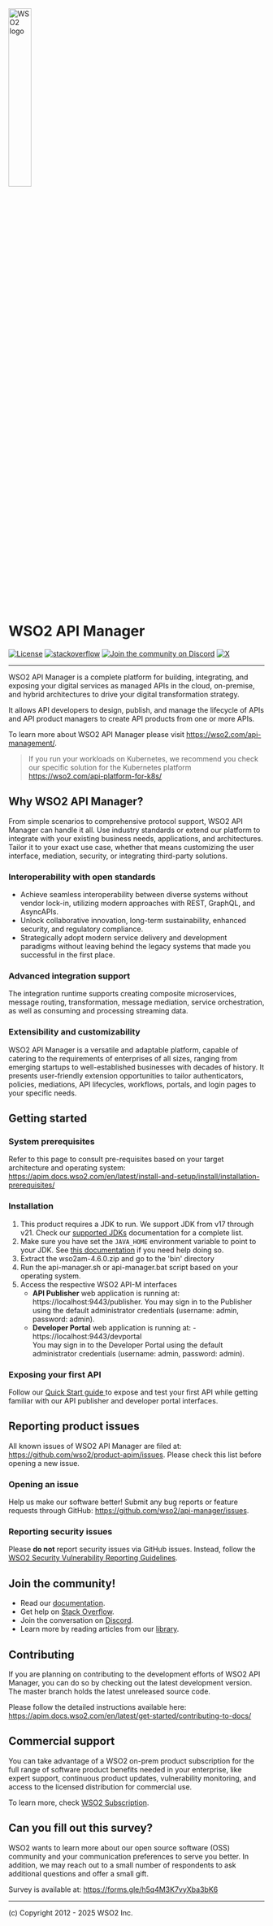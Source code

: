 <img src="https://wso2.cachefly.net/wso2/sites/all/image_resources/wso2-branding-logos/wso2-logo-orange.png" alt="WSO2 logo" width=30% height=30% />

# WSO2 API Manager

[![License](https://img.shields.io/badge/License-Apache%202.0-blue.svg)](https://opensource.org/licenses/Apache-2.0)
[![stackoverflow](https://img.shields.io/badge/Get%20Support%20on%20Stack%20Overflow-wso2am-orange)](https://stackoverflow.com/tags/wso2-am/)
[![Join the community on Discord](https://img.shields.io/badge/Join%20us%20on%20Discord-wso2--apim-blueviolet)](https://discord.com/invite/wso2)
[![X](https://img.shields.io/twitter/follow/wso2.svg?style=social&label=Follow%20Us)](https://twitter.com/intent/follow?screen_name=wso2)

---

WSO2 API Manager is a complete platform for building, integrating, and exposing your digital services as managed APIs in the cloud, on-premise, and hybrid architectures to drive your digital transformation strategy.

It allows API developers to design, publish, and manage the lifecycle of APIs and API product managers to create API products from one or more APIs.

To learn more about WSO2 API Manager please visit https://wso2.com/api-management/.

> If you run your workloads on Kubernetes, we recommend you check our specific solution for the Kubernetes platform https://wso2.com/api-platform-for-k8s/

## Why WSO2 API Manager?

From simple scenarios to comprehensive protocol support, WSO2 API Manager can handle it all. Use industry standards or extend our platform to integrate with your existing business needs, applications, and architectures. Tailor it to your exact use case, whether that means customizing the user interface, mediation, security, or integrating third-party solutions.

### Interoperability with open standards

* Achieve seamless interoperability between diverse systems without vendor lock-in, utilizing modern approaches with REST, GraphQL, and AsyncAPIs.
* Unlock collaborative innovation, long-term sustainability, enhanced security, and regulatory compliance.
* Strategically adopt modern service delivery and development paradigms without leaving behind the legacy systems that made you successful in the first place.

### Advanced integration support

The integration runtime supports creating composite microservices, message routing, transformation, message mediation, service orchestration, as well as consuming and processing streaming data.

### Extensibility and customizability

WSO2 API Manager is a versatile and adaptable platform, capable of catering to the requirements of enterprises of all sizes, ranging from emerging startups to well-established businesses with decades of history. It presents user-friendly extension opportunities to tailor authenticators, policies, mediations, API lifecycles, workflows, portals, and login pages to your specific needs.

## Getting started

### System prerequisites

Refer to this page to consult pre-requisites based on your target architecture and operating system: https://apim.docs.wso2.com/en/latest/install-and-setup/install/installation-prerequisites/

### Installation

1. This product requires a JDK to run. We support JDK from v17 through v21. Check our [supported JDKs](https://apim.docs.wso2.com/en/latest/install-and-setup/setup/reference/product-compatibility/#tested-operating-systems-and-jdks) documentation  for a complete list.
2. Make sure you have set the `JAVA_HOME` environment variable to point to your JDK. See [this documentation](https://apim.docs.wso2.com/en/latest/install-and-setup/install/installing-the-product/installing-api-m-runtime/#setting-up-java_home) if you need help doing so.
3. Extract the wso2am-4.6.0.zip and go to the 'bin' directory
4. Run the api-manager.sh or api-manager.bat script based on your operating system.
5. Access the respective WSO2 API-M interfaces
   * **API Publisher** web application is running at: https://localhost:9443/publisher.
     You may sign in to the Publisher using the default administrator credentials (username: admin, password: admin).
   * **Developer Portal** web application is running at: - https://localhost:9443/devportal \
     You may sign in to the Developer Portal using the default administrator credentials (username: admin, password: admin).

### Exposing your first API

Follow our [Quick Start guide ](https://apim.docs.wso2.com/en/latest/get-started/quick-start-guide/) to expose and test your first API while getting familiar with our API publisher and developer portal interfaces.

## Reporting product issues

All known issues of WSO2 API Manager are filed at: https://github.com/wso2/product-apim/issues. Please check this list before opening a new issue.

### Opening an issue

Help us make our software better! Submit any bug reports or feature requests through GitHub:  https://github.com/wso2/api-manager/issues.

### Reporting security issues

Please **do not** report security issues via GitHub issues. Instead, follow the [WSO2 Security Vulnerability Reporting Guidelines](https://security.docs.wso2.com/en/latest/security-reporting/vulnerability-reporting-guidelines/).

## Join the community!

- Read our [documentation](https://apim.docs.wso2.com/en/latest/).
- Get help on [Stack Overflow](https://stackoverflow.com/questions/tagged/wso2-api-manager).
- Join the conversation on [Discord](https://discord.gg/wso2).
- Learn more by reading articles from our [library](https://wso2.com/library/).

## Contributing

If you are planning on contributing to the development efforts of WSO2 API Manager, you can do so by checking out the latest development version. The master branch holds the latest unreleased source code.

Please follow the detailed instructions available here: https://apim.docs.wso2.com/en/latest/get-started/contributing-to-docs/


## Commercial support

You can take advantage of a WSO2 on-prem product subscription for the full range of software product benefits needed in your enterprise, like expert support, continuous product updates, vulnerability monitoring, and access to the licensed distribution for commercial use.

To learn more, check [WSO2 Subscription](https://wso2.com/subscription/).

## Can you fill out this survey?

WSO2 wants to learn more about our open source software (OSS) community and your communication preferences to serve you better.
In addition, we may reach out to a small number of respondents to ask additional questions and offer a small gift.

Survey is available at: https://forms.gle/h5q4M3K7vyXba3bK6

--------------------------------------------------------------------------------
(c) Copyright 2012 - 2025 WSO2 Inc.
